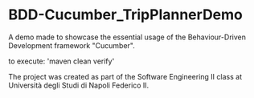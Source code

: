 # BDD-Cucumber_TripPlannerDemo

A demo made to showcase the essential usage of the Behaviour-Driven Development framework "Cucumber".

to execute:
'maven clean verify'


The project was created as part of the Software Engineering II class at Università degli Studi di Napoli Federico II.
